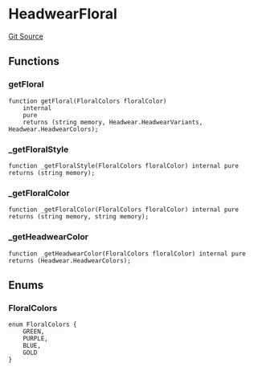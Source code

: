 # HeadwearFloral
[Git Source](https://github.com/digiv3rse/protocol-contracts/blob/78826068117a4eb9f5d01837d2d88deb72b92ea0/contracts/libraries/svgs/Profile/Headwear/HeadwearFloral.sol)


## Functions
### getFloral


```solidity
function getFloral(FloralColors floralColor)
    internal
    pure
    returns (string memory, Headwear.HeadwearVariants, Headwear.HeadwearColors);
```

### _getFloralStyle


```solidity
function _getFloralStyle(FloralColors floralColor) internal pure returns (string memory);
```

### _getFloralColor


```solidity
function _getFloralColor(FloralColors floralColor) internal pure returns (string memory, string memory);
```

### _getHeadwearColor


```solidity
function _getHeadwearColor(FloralColors floralColor) internal pure returns (Headwear.HeadwearColors);
```

## Enums
### FloralColors

```solidity
enum FloralColors {
    GREEN,
    PURPLE,
    BLUE,
    GOLD
}
```


